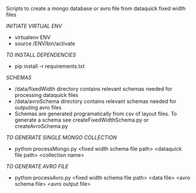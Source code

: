 Scripts to create a mongo database or avro file from dataquick fixed width files

*INITIATE VIRTUAL ENV*
+ virtualenv ENV
+ source /ENV/bin/activate

*TO INSTALL DEPENDENCIES*
+ pip install -r requirements.txt

*SCHEMAS*
+ /data/fixedWidth directory contains relevant schemas needed for processing dataquick files
+ /data/avroSchema directory contains relevant schemas needed for outputing avro files
+ Schemas are generated programatically from csv of layout files. To generate a schema see createFixedWidthSchema.py or createAvroSchema.py

*TO GENERATE SINGLE MONGO COLLECTION*
+ python processMongo.py &lt;fixed width schema file path&gt; &lt;dataquick file path&gt; &lt;collection name&gt;

*TO GENERATE AVRO FILE*
+ python processAvro.py &lt;fixed width schema file path&gt; &lt;data file&gt; &lt;avro schema file&gt; &lt;avro output file&gt;